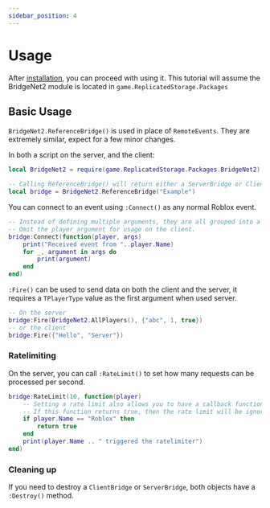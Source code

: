 ```yaml
---
sidebar_position: 4
---
```


# Usage

After [installation](./Installation), you can proceed with using it.
This tutorial will assume the BridgeNet2 module is located in `game.ReplicatedStorage.Packages`

## Basic Usage
`BridgeNet2.ReferenceBridge()` is used in place of `RemoteEvents`. They are extremely similar, expect for a few minor changes.

In both a script on the server, and the client:
```lua
local BridgeNet2 = require(game.ReplicatedStorage.Packages.BridgeNet2)

-- Calling ReferenceBridge() will return either a ServerBridge or ClientBridge instance depending on the enviroment.
local bridge = BridgeNet2.ReferenceBridge("Example")
```

You can connect to an event using `:Connect()` as any normal Roblox event.
```lua
-- Instead of defining multiple arguments, they are all grouped into a single table.
-- Omit the player argument for usage on the client.
bridge:Connect(function(player, args)
    print("Received event from "..player.Name)
	for _, argument in args do
        print(argument)
    end
end)
```

`:Fire()` can be used to send data on both the client and the server, it requires a `TPlayerType` value as the first argument when used server.
```lua
-- On the server
bridge:Fire(BridgeNet2.AllPlayers(), {"abc", 1, true})
-- or the client
bridge:Fire({"Hello", "Server"})
```

### Ratelimiting
On the server, you can call `:RateLimit()` to set how many requests can be processed per second.
```lua
bridge:RateLimit(10, function(player)
	-- Setting a rate limit also allows you to have a callback function.
    -- If this function returns true, then the rate limit will be ignored.
	if player.Name == "Roblox" then
        return true
	end
    print(player.Name .. " triggered the ratelimiter")
end)
```

### Cleaning up
If you need to destroy a `ClientBridge` or `ServerBridge`, both objects have a `:Destroy()` method.